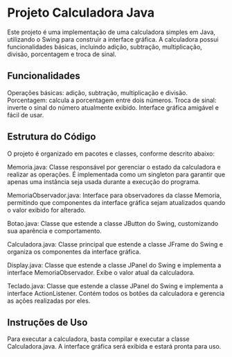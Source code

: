 # Projeto Calculadora Java
Este projeto é uma implementação de uma calculadora simples em Java, utilizando o Swing para construir a interface gráfica. A calculadora possui funcionalidades básicas, incluindo adição, subtração, multiplicação, divisão, porcentagem e troca de sinal.

## Funcionalidades
Operações básicas: adição, subtração, multiplicação e divisão.
Porcentagem: calcula a porcentagem entre dois números.
Troca de sinal: inverte o sinal do número atualmente exibido.
Interface gráfica amigável e fácil de usar.

## Estrutura do Código
O projeto é organizado em pacotes e classes, conforme descrito abaixo:

Memoria.java: Classe responsável por gerenciar o estado da calculadora e realizar as operações. É implementada como um singleton para garantir que apenas uma instância seja usada durante a execução do programa.

MemoriaObservador.java: Interface para observadores da classe Memoria, permitindo que componentes da interface gráfica sejam atualizados quando o valor exibido for alterado.

Botao.java: Classe que estende a classe JButton do Swing, customizando sua aparência e comportamento.

Calculadora.java: Classe principal que estende a classe JFrame do Swing e organiza os componentes da interface gráfica.

Display.java: Classe que estende a classe JPanel do Swing e implementa a interface MemoriaObservador. Exibe o valor atual da calculadora.

Teclado.java: Classe que estende a classe JPanel do Swing e implementa a interface ActionListener. Contém todos os botões da calculadora e gerencia as ações realizadas por eles.

## Instruções de Uso
Para executar a calculadora, basta compilar e executar a classe Calculadora.java. A interface gráfica será exibida e estará pronta para uso.
